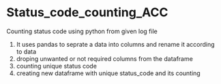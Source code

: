 # Status_code_counting_ACC
Counting status code using python from given log file

1. It uses pandas to seprate a data into columns and rename it according to data
2. droping unwanted or not required columns from the dataframe
3. counting unique status code
4. creating new dataframe with unique status_code and its counting
